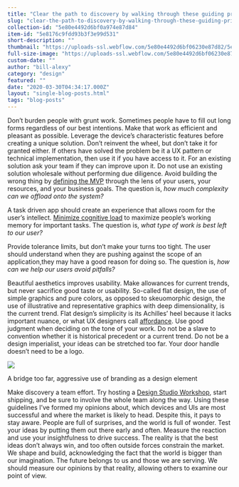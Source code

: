 ```yaml
---
title: "Clear the path to discovery by walking through these guiding principals"
slug: "clear-the-path-to-discovery-by-walking-through-these-guiding-principals"
collection-id: "5e80e4492d6bf0a974e87d84"
item-id: "5e8176c9fdd93b3f3e99d531"
short-description: ""
thumbnail: "https://uploads-ssl.webflow.com/5e80e4492d6bf06230e87d82/5e8177c4dad44d67b5306e33_Artboard%203%20copy%402x-80.jpg"
full-size-image: "https://uploads-ssl.webflow.com/5e80e4492d6bf06230e87d82/5e8175e8fea9a3287edd4251_Artboard%203%402x-50.jpg"
custom-date: ""
author: "bill-alexy"
category: "design"
featured: ""
date: "2020-03-30T04:34:17.000Z"
layout: "single-blog-posts.html"
tags: "blog-posts"
---
```


Don’t burden people with grunt work. Sometimes people have to fill out long forms regardless of our best intentions. Make that work as efficient and pleasant as possible. Leverage the device’s characteristic features before creating a unique solution. Don’t reinvent the wheel, but don’t take it for granted either. If others have solved the problem be it a UX pattern or technical implementation, then use it if you have access to it. For an existing solution ask your team if they can improve upon it. Do not use an existing solution wholesale without performing due diligence. Avoid building the wrong thing by [defining the MVP](https://youtu.be/MHJn_SubN4E) through the lens of your users, your resources, and your business goals. The question is, _how much complexity can we offload onto the system?_

A task driven app should create an experience that allows room for the user’s intellect. [Minimize cognitive load](http://www.nngroup.com/articles/minimize-cognitive-load/) to maximize people’s working memory for important tasks. The question is, _what type of work is best left to our user?_

Provide tolerance limits, but don’t make your turns too tight. The user should understand when they are pushing against the scope of an application,they may have a good reason for doing so. The question is, _how can we help our users avoid pitfalls?_

Beautiful aesthetics improves usability. Make allowances for current trends, but never sacrifice good taste or usability. So-called flat design, the use of simple graphics and pure colors, as opposed to skeuomorphic design, the use of illustrative and representative graphics with deep dimensionality, is the current trend. Flat design’s simplicity is its Achilles’ heel because it lacks important nuance, or what UX designers call [affordance](http://www.jnd.org/dn.mss/affordances_and.html). Use good judgment when deciding on the tone of your work. Do not be a slave to convention whether it is historical precedent or a current trend. Do not be a design imperialist, your ideas can be stretched too far. Your door handle doesn’t need to be a logo.

![](https://uploads-ssl.webflow.com/5e80e4492d6bf06230e87d82/5e8173f36e9ef07bce072c5b_0.jpeg)

A bridge too far, aggressive use of branding as a design element

Make discovery a team effort. Try hosting a [Design Studio Workshop](https://workshopper.com), start shipping, and be sure to involve the whole team along the way. Using these guidelines I’ve formed my opinions about, which devices and UIs are most successful and where the market is likely to head. Despite this, it pays to stay aware. People are full of surprises, and the world is full of wonder. Test your ideas by putting them out there early and often. Measure the reaction and use your insightfulness to drive success. The reality is that the best ideas don’t always win, and too often outside forces constrain the market. We shape and build, acknowledging the fact that the world is bigger than our imagination. The future belongs to us and those we are serving. We should measure our opinions by that reality, allowing others to examine our point of view.

‍
